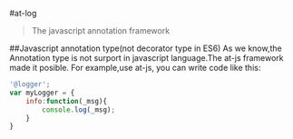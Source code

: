 #at-log
>The javascript annotation framework

##Javascript annotation type(not decorator type in ES6)
As we know,the Annotation type is not surport in javascript language.The at-js framework made it posible.
For example,use at-js, you can write code like this:

```js
'@logger';
var myLogger = {
    info:function(_msg){
        console.log(_msg);
    }
}
```